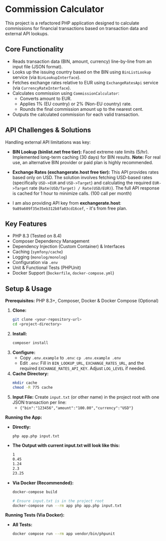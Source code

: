 # Commission Calculator

This project is a refactored PHP application designed to calculate commissions for financial transactions based on transaction data and external API lookups.

## Core Functionality

* Reads transaction data (BIN, amount, currency) line-by-line from an input file (JSON format).
* Looks up the issuing country based on the BIN using `BinListLookup` service (via `BinLookupInterface`).
* Fetches exchange rates relative to EUR using `ExchangeRatesApi` service (via `CurrencyRateInterface`).
* Calculates commission using `CommissionCalculator`:
    * Converts amount to EUR.
    * Applies 1% (EU country) or 2% (Non-EU country) rate.
    * Rounds the final commission amount up to the nearest cent.
* Outputs the calculated commission for each valid transaction.

## API Challenges & Solutions

Handling external API limitations was key:

* **BIN Lookup (binlist.net free tier):** Faced extreme rate limits (5/hr). Implemented long-term caching (30 days) for BIN results. **Note:** For real use, an alternative BIN provider or paid plan is highly recommended.
* **Exchange Rates (exchangerate.host free tier):** This API provides rates based only on USD. The solution involves fetching USD-based rates (specifically `USD->EUR` and `USD->Target`) and calculating the required `EUR->Target` rate (`Rate(USD/Target) / Rate(USD/EUR)`). The full API response is cached for 1 hour to minimize calls. (100 call per month)

* I am also providing API key from **exchangerate.host**: `9a89a609f35e35eb312b8fa03cd16cef`, - it's from free plan.

## Key Features

* PHP 8.3 (Tested on 8.4)
* Composer Dependency Management
* Dependency Injection (Custom Container) & Interfaces
* Caching (`symfony/cache`)
* Logging (`monolog/monolog`)
* Configuration via `.env`
* Unit & Functional Tests (PHPUnit)
* Docker Support (`Dockerfile`, `docker-compose.yml`)

## Setup & Usage

**Prerequisites:** PHP 8.3+, Composer, Docker & Docker Compose (Optional)

1.  **Clone:**
    ```bash
    git clone <your-repository-url>
    cd <project-directory>
    ```
2.  **Install:**
    ```bash
    composer install
    ```
3.  **Configure:**
    * Copy `.env.example` to `.env`: `cp .env.example .env`
    * Edit `.env`: Fill in `BIN_LOOKUP_URL`, `EXCHANGE_RATES_URL`, and the required `EXCHANGE_RATES_API_KEY`. Adjust `LOG_LEVEL` if needed.
4.  **Cache Directory:**
    ```bash
    mkdir cache
    chmod -R 775 cache
    ```
5.  **Input File:** Create `input.txt` (or other name) in the project root with one JSON transaction per line:
    * `{"bin":"123456","amount":"100.00","currency":"USD"}`

**Running the App:**

* **Directly:**
    ```bash
    php app.php input.txt
    ```
* **The Output with current input.txt will look like this:**
    ```bash
    1
    0.45
    1.24
    2.3
    23.25
    ```
* **Via Docker (Recommended):**
    ```bash
    docker-compose build

    # Ensure input.txt is in the project root
    docker-compose run --rm app php app.php input.txt
    ```

**Running Tests (Via Docker):**

* **All Tests:**
    ```bash
    docker compose run --rm app vendor/bin/phpunit
    ```